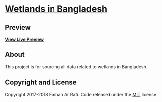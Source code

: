 # [Wetlands in Bangladesh](https://wetlands.farhanarrafi.com)
## Preview
**[View Live Preview](https://wetlands.farhanarrafi.com)**

## About
This project is for sourcing all data related to wetlands in Bangladesh.

## Copyright and License
Copyright 2017-2018 Farhan Ar Rafi. Code released under the [MIT](https://github.com/farhanarrafi/wetlands/blob/master/LICENSE) license.

